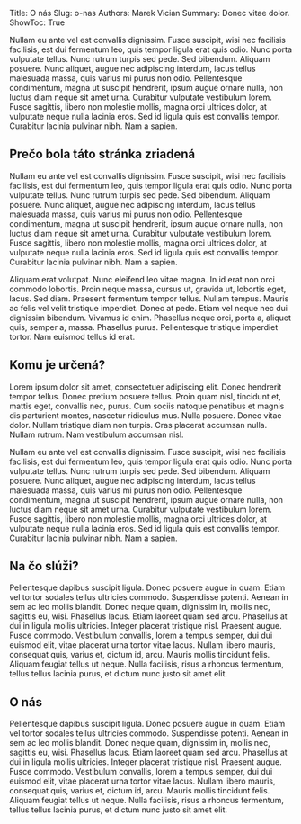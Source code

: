 Title: O nás
Slug: o-nas
Authors: Marek Vician
Summary: Donec vitae dolor.
ShowToc: True

Nullam eu ante vel est convallis dignissim.  Fusce suscipit, wisi nec facilisis facilisis, est dui fermentum leo, quis tempor ligula erat quis odio.  Nunc porta vulputate tellus.  Nunc rutrum turpis sed pede.  Sed bibendum.  Aliquam posuere.  Nunc aliquet, augue nec adipiscing interdum, lacus tellus malesuada massa, quis varius mi purus non odio.  Pellentesque condimentum, magna ut suscipit hendrerit, ipsum augue ornare nulla, non luctus diam neque sit amet urna.  Curabitur vulputate vestibulum lorem.  Fusce sagittis, libero non molestie mollis, magna orci ultrices dolor, at vulputate neque nulla lacinia eros.  Sed id ligula quis est convallis tempor.  Curabitur lacinia pulvinar nibh.  Nam a sapien.

## Prečo bola táto stránka zriadená

Nullam eu ante vel est convallis dignissim.  Fusce suscipit, wisi nec facilisis facilisis, est dui fermentum leo, quis tempor ligula erat quis odio.  Nunc porta vulputate tellus.  Nunc rutrum turpis sed pede.  Sed bibendum.  Aliquam posuere.  Nunc aliquet, augue nec adipiscing interdum, lacus tellus malesuada massa, quis varius mi purus non odio.  Pellentesque condimentum, magna ut suscipit hendrerit, ipsum augue ornare nulla, non luctus diam neque sit amet urna.  Curabitur vulputate vestibulum lorem.  Fusce sagittis, libero non molestie mollis, magna orci ultrices dolor, at vulputate neque nulla lacinia eros.  Sed id ligula quis est convallis tempor.  Curabitur lacinia pulvinar nibh.  Nam a sapien.

Aliquam erat volutpat.  Nunc eleifend leo vitae magna.  In id erat non orci commodo lobortis.  Proin neque massa, cursus ut, gravida ut, lobortis eget, lacus.  Sed diam.  Praesent fermentum tempor tellus.  Nullam tempus.  Mauris ac felis vel velit tristique imperdiet.  Donec at pede.  Etiam vel neque nec dui dignissim bibendum.  Vivamus id enim.  Phasellus neque orci, porta a, aliquet quis, semper a, massa.  Phasellus purus.  Pellentesque tristique imperdiet tortor.  Nam euismod tellus id erat.

## Komu je určená?

Lorem ipsum dolor sit amet, consectetuer adipiscing elit.  Donec hendrerit tempor tellus.  Donec pretium posuere tellus.  Proin quam nisl, tincidunt et, mattis eget, convallis nec, purus.  Cum sociis natoque penatibus et magnis dis parturient montes, nascetur ridiculus mus.  Nulla posuere.  Donec vitae dolor.  Nullam tristique diam non turpis.  Cras placerat accumsan nulla.  Nullam rutrum.  Nam vestibulum accumsan nisl.

Nullam eu ante vel est convallis dignissim.  Fusce suscipit, wisi nec facilisis facilisis, est dui fermentum leo, quis tempor ligula erat quis odio.  Nunc porta vulputate tellus.  Nunc rutrum turpis sed pede.  Sed bibendum.  Aliquam posuere.  Nunc aliquet, augue nec adipiscing interdum, lacus tellus malesuada massa, quis varius mi purus non odio.  Pellentesque condimentum, magna ut suscipit hendrerit, ipsum augue ornare nulla, non luctus diam neque sit amet urna.  Curabitur vulputate vestibulum lorem.  Fusce sagittis, libero non molestie mollis, magna orci ultrices dolor, at vulputate neque nulla lacinia eros.  Sed id ligula quis est convallis tempor.  Curabitur lacinia pulvinar nibh.  Nam a sapien.

## Na čo slúži?

Pellentesque dapibus suscipit ligula.  Donec posuere augue in quam.  Etiam vel tortor sodales tellus ultricies commodo.  Suspendisse potenti.  Aenean in sem ac leo mollis blandit.  Donec neque quam, dignissim in, mollis nec, sagittis eu, wisi.  Phasellus lacus.  Etiam laoreet quam sed arcu.  Phasellus at dui in ligula mollis ultricies.  Integer placerat tristique nisl.  Praesent augue.  Fusce commodo.  Vestibulum convallis, lorem a tempus semper, dui dui euismod elit, vitae placerat urna tortor vitae lacus.  Nullam libero mauris, consequat quis, varius et, dictum id, arcu.  Mauris mollis tincidunt felis.  Aliquam feugiat tellus ut neque.  Nulla facilisis, risus a rhoncus fermentum, tellus tellus lacinia purus, et dictum nunc justo sit amet elit.

## O nás

Pellentesque dapibus suscipit ligula.  Donec posuere augue in quam.  Etiam vel tortor sodales tellus ultricies commodo.  Suspendisse potenti.  Aenean in sem ac leo mollis blandit.  Donec neque quam, dignissim in, mollis nec, sagittis eu, wisi.  Phasellus lacus.  Etiam laoreet quam sed arcu.  Phasellus at dui in ligula mollis ultricies.  Integer placerat tristique nisl.  Praesent augue.  Fusce commodo.  Vestibulum convallis, lorem a tempus semper, dui dui euismod elit, vitae placerat urna tortor vitae lacus.  Nullam libero mauris, consequat quis, varius et, dictum id, arcu.  Mauris mollis tincidunt felis.  Aliquam feugiat tellus ut neque.  Nulla facilisis, risus a rhoncus fermentum, tellus tellus lacinia purus, et dictum nunc justo sit amet elit.



